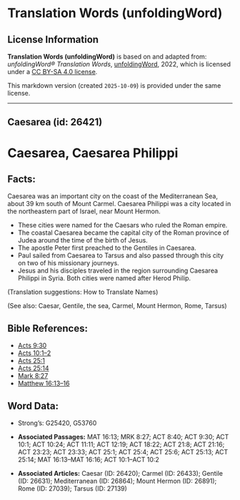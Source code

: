 # Translation Words (unfoldingWord)

## License Information

**Translation Words (unfoldingWord)** is based on and adapted from: _unfoldingWord® Translation Words_, [unfoldingWord](https://unfoldingword.org/utw), 2022, which is licensed under a [CC BY-SA 4.0 license](https://creativecommons.org/licenses/by-sa/4.0/legalcode.en).

This markdown version (created `2025-10-09`) is provided under the same license.



--------------------------------

## Caesarea (id: 26421)

Caesarea, Caesarea Philippi
===========================

Facts:
------

Caesarea was an important city on the coast of the Mediterranean Sea, about 39 km south of Mount Carmel. Caesarea Philippi was a city located in the northeastern part of Israel, near Mount Hermon.

* These cities were named for the Caesars who ruled the Roman empire.
* The coastal Caesarea became the capital city of the Roman province of Judea around the time of the birth of Jesus.
* The apostle Peter first preached to the Gentiles in Caesarea.
* Paul sailed from Caesarea to Tarsus and also passed through this city on two of his missionary journeys.
* Jesus and his disciples traveled in the region surrounding Caesarea Philippi in Syria. Both cities were named after Herod Philip.

(Translation suggestions: How to Translate Names)

(See also: Caesar, Gentile, the sea, Carmel, Mount Hermon, Rome, Tarsus)

Bible References:
-----------------

* [Acts 9:30](https://ref.ly/Acts9:30)
* [Acts 10:1–2](https://ref.ly/Acts10:1-Acts10:2)
* [Acts 25:1](https://ref.ly/Acts25:1)
* [Acts 25:14](https://ref.ly/Acts25:14)
* [Mark 8:27](https://ref.ly/Mark8:27)
* [Matthew 16:13–16](https://ref.ly/Matt16:13-Matt16:16)

Word Data:
----------

* Strong’s: G25420, G53760

* **Associated Passages:** MAT 16:13; MRK 8:27; ACT 8:40; ACT 9:30; ACT 10:1; ACT 10:24; ACT 11:11; ACT 12:19; ACT 18:22; ACT 21:8; ACT 21:16; ACT 23:23; ACT 23:33; ACT 25:1; ACT 25:4; ACT 25:6; ACT 25:13; ACT 25:14; MAT 16:13–MAT 16:16; ACT 10:1–ACT 10:2
* **Associated Articles:** Caesar (ID: 26420); Carmel (ID: 26433); Gentile (ID: 26631); Mediterranean (ID: 26864); Mount Hermon (ID: 26891); Rome (ID: 27039); Tarsus (ID: 27139)


